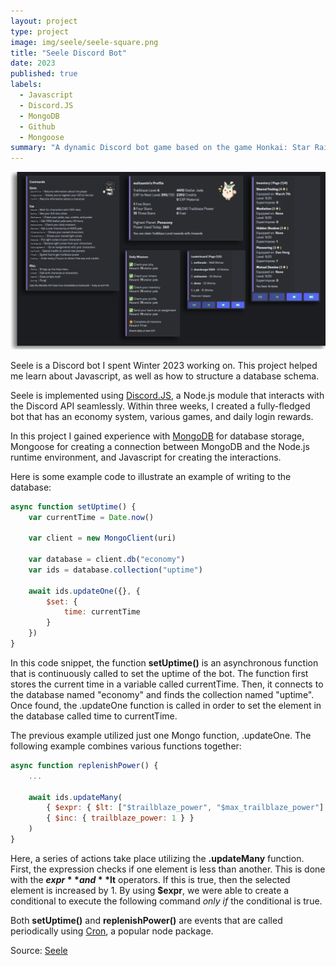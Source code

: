 ```yaml
---
layout: project
type: project
image: img/seele/seele-square.png
title: "Seele Discord Bot"
date: 2023
published: true
labels:
  - Javascript
  - Discord.JS
  - MongoDB
  - Github
  - Mongoose
summary: "A dynamic Discord bot game based on the game Honkai: Star Rail."
---
```


<img class="img-fluid" src="../img/seele/seele-header3.png">

Seele is a Discord bot I spent Winter 2023 working on. This project helped me learn about Javascript, as well as how to structure a database schema.

Seele is implemented using [Discord.JS](https://discord.js.org/), a Node.js module that interacts with the Discord API seamlessly. Within three weeks, I created a fully-fledged bot that has an economy system, various games, and daily login rewards.

In this project I gained experience with [MongoDB](http://mongodb.com) for database storage, Mongoose for creating a connection between MongoDB and the Node.js runtime environment, and Javascript for creating the interactions.

Here is some example code to illustrate an example of writing to the database:

```javascript
async function setUptime() {
    var currentTime = Date.now()

    var client = new MongoClient(uri)

    var database = client.db("economy")
    var ids = database.collection("uptime")

    await ids.updateOne({}, {
        $set: {
            time: currentTime
        }
    })
}
```

In this code snippet, the function **setUptime()** is an asynchronous function that is continuously called to set the uptime of the bot.
The function first stores the current time in a variable called currentTime. Then, it connects to the database named "economy" and finds the collection named "uptime".
Once found, the .updateOne function is called in order to set the element in the database called time to currentTime.

The previous example utilized just one Mongo function, .updateOne. The following example combines various functions together:

```javascript
async function replenishPower() {
    ...

    await ids.updateMany(
        { $expr: { $lt: ["$trailblaze_power", "$max_trailblaze_power"] } }, 
        { $inc: { trailblaze_power: 1 } }
    )
}
```

Here, a series of actions take place utilizing the **.updateMany** function. First, the expression checks if one element is less than another.
This is done with the **$expr** and **$lt** operators. If this is true, then the selected element is increased by 1.
By using **$expr**, we were able to create a conditional to execute the following command *only if* the conditional is true.

Both **setUptime()** and **replenishPower()** are events that are called periodically using [Cron](https://www.npmjs.com/package/cron), a popular node package.



Source: <a href="https://github.com/min-808/Seele/">Seele</a>
